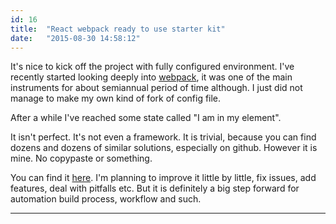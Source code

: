 ```yaml
---
id: 16
title:  "React webpack ready to use starter kit"
date:   "2015-08-30 14:58:12"
---
```


It's nice to kick off the project with fully configured environment.
I've recently started looking deeply into 
[webpack](https://webpack.github.io/), 
it was one of the main instruments for about semiannual period of time although.
I just did not manage to make my own kind of fork of config file.

After a while I've reached some state called "I am in my element". 

It isn't perfect. It's not even a framework. It is trivial, because you can find 
dozens and dozens of similar solutions, especially on github. However it is mine.
No copypaste or something.

You can find it [here](https://github.com/kartamyshev/react-webpack-kit).
I'm planning to improve it little by little, fix issues, add features, 
deal with pitfalls etc. But it is definitely a big step forward for 
automation build process, workflow and such.

***
